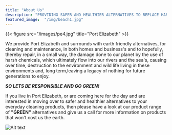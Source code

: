 ```yaml
---
title: "About Us"
description: "PROVIDING SAFER AND HEALTHIER ALTERNATIVES TO REPLACE HARSH CHEMICALS USED IN CLEANING AND MAINTENANCE"
featured_image:  "/img/beach1.jpg"
---
```

{{< figure src="/images/pe4.jpg" title="Port Elizabeth" >}}

We provide Port Elizabeth and surrounds with  earth friendly alternatives, for cleaning and maintenance, in both homes and business's and to hopefully, thereby repair, in a small way, the damage done to our planet by the use of harsh chemicals, which ultimately flow into our rivers and the sea's, causing over time, destruction to the environment and wild life living in these environments and, long term,leaving a legacy of nothing for future generations to enjoy.

***SO LETS BE RESPONSIBLE AND GO GREEN!*** 

If you live in Port Elizabeth, or are coming here for the day and are interested in moving over to safer and healthier alternatives to your everyday cleaning products, then please have a look at our product range of **"GREEN"** alternatives and give us a call for more information on products that won't cost us the earth.

![Alt text](/images/pe3.jpg)

